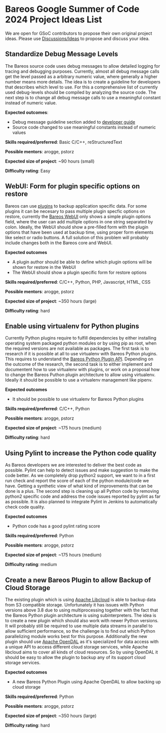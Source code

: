 # Bareos Google Summer of Code 2024 Project Ideas List

We are open for GSoC contributors to propose their own original project ideas.
Please use [Discussions/Ideas](https://github.com/bareos/GSoC2024/discussions/categories/ideas) to propose and discuss your idea.

## Standardize Debug Message Levels

The Bareos source code uses debug messages to allow detailed logging for tracing and debugging purposes.
Currently, almost all debug message calls get the level passed as a arbitrary numeric value, where generally a higher number means more details.
The idea is to create a guideline for developers that describes which level to use.
For this a comprehensive list of currently used debug-levels should be compiled by analyzing the source code.
The next step is to change all debug message calls to use a meaningful constant instead of numeric value.

**Expected outcomes**:
* Debug message guideline section added to [developer guide](https://docs.bareos.org/DeveloperGuide.html)
* Source code changed to use meaningful constants instead of numeric values

**Skills required/preferred**:
Basic C/C++, reStructuredText

**Possible mentors**: arogge, pstorz

**Expected size of project**: ~90 hours (small)

**Difficulty rating**: Easy

## WebUI: Form for plugin specific options on restore

Bareos can use [plugins](https://docs.bareos.org/TasksAndConcepts/Plugins.html#file-daemon-plugins) to backup application specific data.
For some plugins it can be necesary to pass multiple plugin specfic options on restore, currently the [Bareos WebUI](https://docs.bareos.org/IntroductionAndTutorial/BareosWebui.html) only shows a simple plugin options field, where the user can add multiple options in one string separated by colon.
Ideally, the WebUI should show a pre-filled form with the plugin options that have been used at  backup  time, using proper form elements like select or radio buttons.
A full solution of this problem will probably include changes both in the Bareos core and WebUI.

**Expected outcomes**
* A plugin author should be able to define which plugin options will be shown for restore in the WebUI
* The WebUI should show a plugin specific form for restore options

**Skills required/preferred**:
C/C++, Python, PHP, Javascript, HTML, CSS

**Possible mentors**: arogge, pstorz

**Expected size of project**: ~350 hours (large)

**Difficulty rating**: hard

## Enable using virtualenv for Python plugins

Currently Python plugins require to fulfill dependencies by either installing operating system packaged python modules or by using pip as root, when the required versions are not available as packages.
The first task is to research if it is possible at all to use virtualenv with Bareos Python plugins.
This requires to understand the [Bareos Python Plugin API](https://docs.bareos.org/DeveloperGuide/PythonPluginAPI.html).
Depending on the outcome of the research, the second task is to either implement and documentent how to use virtualenv with plugins, or work on a proposal how to change the Bareos Puthon plugin architecture to allow using virtualenv.
Ideally it should be possible to use a virtualenv management like pipenv.

**Expected outcomes**
* It should be possible to use virtualenv for Bareos Python plugins

**Skills required/preferred**:
C/C++, Python

**Possible mentors**: arogge, pstorz

**Expected size of project**: ~175 hours (medium)

**Difficulty rating**: hard

## Using Pylint to increase the Python code quality

As Bareos developers we are interested to deliver the best code as possible.
Pylint can help to detect issues and make suggestion to make the code better.
As we completely drop python2 support, we want to in a first run check and report the score of each of the python module/code we have.
Getting a synthetic view of what kind of improvements that can be done is a plus.
The second step is cleaning up all Python code by removing python2 specific code and address the code issues reported by pylint as far as possible.
It is also planned to integrate Pylint in Jenkins to automatically check code quality.

**Expected outcomes**
* Python code has a good pylint rating score

**Skills required/preferred**:
Python

**Possible mentors**: arogge, pstorz

**Expected size of project**: ~175 hours (medium)

**Difficulty rating**: medium

## Create a new Bareos Plugin to allow Backup of Cloud Storage

The existing plugin which is using [Apache Libcloud](https://libcloud.apache.org/) is able
to backup data from S3 compatible storage. Unfortunately it has issues with Python versions
above 3.8 due to using multiprocessing together with the fact that the Bareos Python plugin
architecture is using subinterpreters.
The idea is to create a new plugin which should also work with newer Python versions.
It will probably still be required to use multiple data streams in parallel to allow sufficient
performance, so the challenge is to find out which Python parallelizing module works best for this purpose.
Additionally the new plugin should use [Apache OpenDAL](https://opendal.apache.org/) as it's
specialized for data access with a unique API to access different cloud storage services,
while Apache libcloud aims to cover all kinds of cloud resources.
So by using OpenDAL it should be easy to allow the plugin to backup any of its support
cloud storage services.

**Expected outcomes**
* A new Bareos Python Plugin using Apache OpenDAL to allow backing up cloud storage

**Skills required/preferred**:
Python

**Possible mentors**: arogge, pstorz

**Expected size of project**: ~350 hours (large)

**Difficulty rating**: hard
